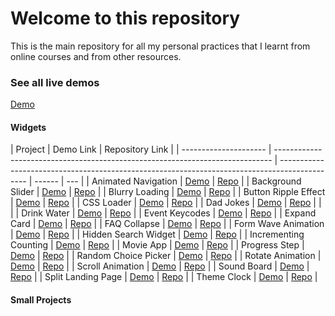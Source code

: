# Welcome to this repository

This is the main repository for all my personal practices that I learnt from online courses and from other resources.

### See all live demos

[Demo](https://projects-practice.netlify.app/)

#### Widgets

| Project               | Demo Link                                                                     | Repository Link                                                                               |
| --------------------- | ----------------------------------------------------------------------------- | --------------------------------------------------------------------------------------------- | ------ | --- |
| Animated Navigation   | [Demo](https://projects-practice.netlify.app/projects/animated_navigation/)   | [Repo](https://github.com/yatingsong7/web_practices/tree/main/projects/Animated_Navigation)   |
| Background Slider     | [Demo](https://projects-practice.netlify.app/projects/background_slider/)     | [Repo](https://github.com/yatingsong7/web_practices/tree/main/projects/Background_Slider)     |
| Blurry Loading        | [Demo](https://projects-practice.netlify.app/projects/blurry_loading/)        | [Repo](https://github.com/yatingsong7/web_practices/tree/main/projects/Blurry_loading)        |
| Button Ripple Effect  | [Demo](https://projects-practice.netlify.app/projects/button_ripple_effect/)  | [Repo](https://github.com/yatingsong7/web_practices/tree/main/projects/Button_Ripple_Effect)  |
| CSS Loader            | [Demo](https://projects-practice.netlify.app/projects/css_loader/)            | [Repo](https://github.com/yatingsong7/web_practices/tree/main/projects/CSS_Loader)            |
| Dad Jokes             | [Demo](https://projects-practice.netlify.app/projects/dad_jokes/)             | [Repo](https://github.com/yatingsong7/web_practices/tree/main/projects/Dad_Jokes)             |
| <!--                  | Drag and Drop                                                                 | [Demo]                                                                                        | [Repo] | --> |
| Drink Water           | [Demo](https://projects-practice.netlify.app/projects/drink_water/)           | [Repo](https://github.com/yatingsong7/web_practices/tree/main/projects/Drink_Water)           |
| Event Keycodes        | [Demo](https://projects-practice.netlify.app/projects/event_keycodes/)        | [Repo](https://github.com/yatingsong7/web_practices/tree/main/projects/Event_KeyCodes)        |
| Expand Card           | [Demo](https://projects-practice.netlify.app/projects/expand_card/)           | [Repo](https://github.com/yatingsong7/web_practices/tree/main/projects/Expand_card)           |
| FAQ Collapse          | [Demo](https://projects-practice.netlify.app/projects/faq_collapse/)          | [Repo](https://github.com/yatingsong7/web_practices/tree/main/projects/FAQ_Collapse)          |
| Form Wave Animation   | [Demo](https://projects-practice.netlify.app/projects/form_wave_animation/)   | [Repo](https://github.com/yatingsong7/web_practices/tree/main/projects/Form_Wave_Animation)   |
| Hidden Search Widget  | [Demo](https://projects-practice.netlify.app/projects/hidden_search_widget/)  | [Repo](https://github.com/yatingsong7/web_practices/tree/main/projects/Hidden_search_widget)  |
| Incrementing Counting | [Demo](https://projects-practice.netlify.app/projects/incrementing_counting/) | [Repo](https://github.com/yatingsong7/web_practices/tree/main/projects/Incrementing_Counting) |
| Movie App             | [Demo](https://projects-practice.netlify.app/projects/movie_app/)             | [Repo](https://github.com/yatingsong7/web_practices/tree/main/projects/Movie_App)             |
| Progress Step         | [Demo](https://projects-practice.netlify.app/projects/progress_step/)         | [Repo](https://github.com/yatingsong7/web_practices/tree/main/projects/Progress_Step)         |
| Random Choice Picker  | [Demo](https://projects-practice.netlify.app/projects/random_choice_picker/)  | [Repo](https://github.com/yatingsong7/web_practices/tree/main/projects/Random_Choice_Picker)  |
| Rotate Animation      | [Demo](https://projects-practice.netlify.app/projects/rotate_animation/)      | [Repo](https://github.com/yatingsong7/web_practices/tree/main/projects/Rotate_Animation)      |
| Scroll Animation      | [Demo](https://projects-practice.netlify.app/projects/scroll_animation/)      | [Repo](https://github.com/yatingsong7/web_practices/tree/main/projects/Scroll_animation)      |
| Sound Board           | [Demo](https://projects-practice.netlify.app/projects/sound_board/)           | [Repo](https://github.com/yatingsong7/web_practices/tree/main/projects/Sound_Board)           |
| Split Landing Page    | [Demo](https://projects-practice.netlify.app/projects/split_landing_page/)    | [Repo](https://github.com/yatingsong7/web_practices/tree/main/projects/Split_landing_page)    |
| Theme Clock           | [Demo](https://projects-practice.netlify.app/projects/theme_clock/)           | [Repo](https://github.com/yatingsong7/web_practices/tree/main/projects/Theme_Clock)           |

#### Small Projects

<!-- |Guess My Number| [Demo]|[Repo]| -->
